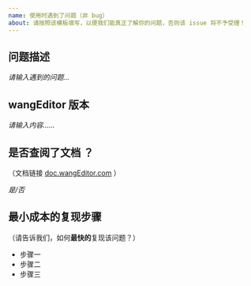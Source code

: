 ```yaml
---
name: 使用时遇到了问题（非 bug）
about: 请按照该模板填写，以便我们能真正了解你的问题，否则该 issue 将不予受理！
---
```


## 问题描述

*请输入遇到的问题...*

## wangEditor 版本

*请输入内容……*

## 是否查阅了文档 ？

（文档链接 [doc.wangEditor.com](https://doc.wangeditor.com/) ）

*是/否*

## 最小成本的复现步骤

（请告诉我们，如何**最快的**复现该问题？）

- 步骤一
- 步骤二
- 步骤三

